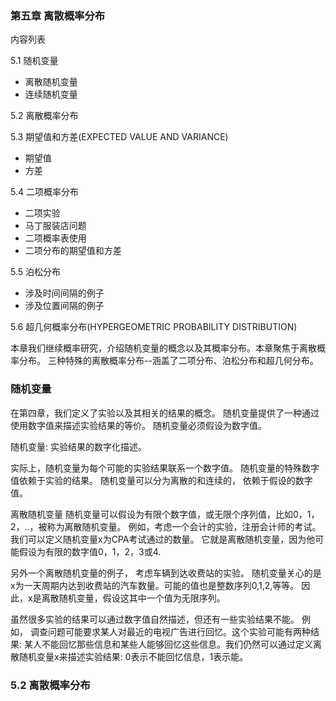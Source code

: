 ### 第五章 离散概率分布
  内容列表
  
  5.1 随机变量
  * 离散随机变量
  * 连续随机变量
  
  5.2 离散概率分布

  5.3 期望值和方差(EXPECTED VALUE AND VARIANCE)
  * 期望值
  * 方差
  
  5.4 二项概率分布
  * 二项实验
  * 马丁服装店问题
  * 二项概率表使用
  * 二项分布的期望值和方差
  
  5.5 泊松分布
  * 涉及时间间隔的例子
  * 涉及位置间隔的例子
  
  5.6 超几何概率分布(HYPERGEOMETRIC PROBABILITY DISTRIBUTION)

  本章我们继续概率研究，介绍随机变量的概念以及其概率分布。本章聚焦于离散概率分布。 三种特殊的离散概率分布--涵盖了二项分布、泊松分布和超几何分布。
  
### 随机变量
  在第四章，我们定义了实验以及其相关的结果的概念。 随机变量提供了一种通过使用数字值来描述实验结果的等价。 随机变量必须假设为数字值。
  
  随机变量: 实验结果的数字化描述。
  
  实际上，随机变量为每个可能的实验结果联系一个数字值。 随机变量的特殊数字值依赖于实验的结果。 随机变量可以分为离散的和连续的， 依赖于假设的数字值。
  
  离散随机变量
  随机变量可以假设为有限个数字值，或无限个序列值，比如0，1，2，..，被称为离散随机变量。 例如，考虑一个会计的实验，注册会计师的考试。 我们可以定义随机变量x为CPA考试通过的数量。 它就是离散随机变量，因为他可能假设为有限的数字值0，1，2，3或4.
  
  另外一个离散随机变量的例子， 考虑车辆到达收费站的实验。 随机变量关心的是x为一天周期内达到收费站的汽车数量。可能的值也是整数序列0,1,2,等等。 因此，x是离散随机变量，假设这其中一个值为无限序列。
  
  虽然很多实验的结果可以通过数字值自然描述，但还有一些实验结果不能。 例如， 调查问题可能要求某人对最近的电视广告进行回忆。这个实验可能有两种结果: 某人不能回忆那些信息和某些人能够回忆这些信息。我们仍然可以通过定义离散随机变量x来描述实验结果: 0表示不能回忆信息，1表示能。
  
### 5.2 离散概率分布
  
